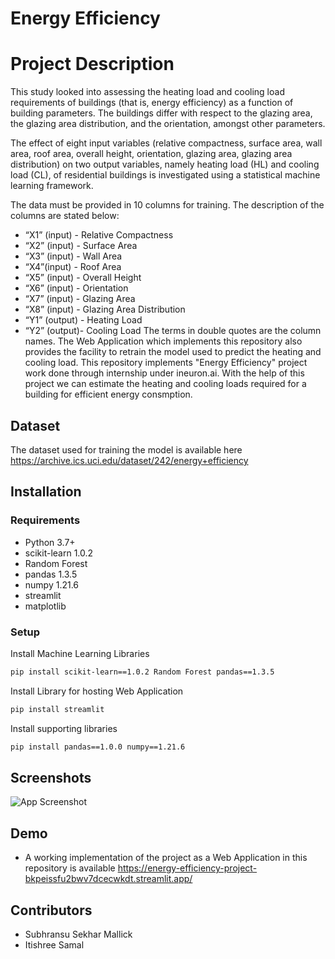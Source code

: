 # Energy Efficiency
# Project Description

This study looked into assessing the heating load and cooling load requirements of buildings (that is, energy efficiency) as a function of building parameters. The buildings differ with respect to the glazing area, the glazing area distribution, and the orientation, amongst other parameters.

The effect of eight input variables (relative compactness, surface area, wall area, roof
area, overall height, orientation, glazing area, glazing area distribution) on two output
variables, namely heating load (HL) and cooling load (CL), of residential buildings is
investigated using a statistical machine learning framework.

The data must be provided in 10 columns for training. The description of the columns are stated below:
- “X1” (input) - Relative Compactness
- “X2” (input) - Surface Area
- “X3” (input) - Wall Area
- “X4”(input)  - Roof Area
- “X5” (input) - Overall Height
- “X6” (input) - Orientation
- “X7” (input) - Glazing Area
- “X8” (input) - Glazing Area Distribution
- “Y1” (output) - Heating Load
- “Y2” (output)- Cooling Load
The terms in double quotes are the column names.
The Web Application which implements this repository also provides the facility to retrain the model used to predict the heating and cooling load.
This repository implements "Energy Efficiency" project work done through internship under ineuron.ai.
With the help of this project we can estimate the heating and cooling loads required for a building for efficient energy consmption.

## Dataset
The dataset used for training the model is available here https://archive.ics.uci.edu/dataset/242/energy+efficiency
## Installation
### Requirements 
- Python 3.7+
- scikit-learn 1.0.2
- Random Forest
- pandas 1.3.5
- numpy 1.21.6
- streamlit
- matplotlib

### Setup
Install Machine Learning Libraries

```bash
pip install scikit-learn==1.0.2 Random Forest pandas==1.3.5
```
Install Library for hosting Web Application 
```bash
pip install streamlit
```
Install supporting libraries
```bash
pip install pandas==1.0.0 numpy==1.21.6
```
## Screenshots

![App Screenshot](https://drive.google.com/file/d/1q66HMmmxNEYSDod1XW0fFvQSocQ1QUrR/view?usp=sharing)


## Demo

- A working implementation of the project as a Web Application in this repository is available https://energy-efficiency-project-bkpeissfu2bwv7dcecwkdt.streamlit.app/
## Contributors

- Subhransu Sekhar Mallick
- Itishree Samal
